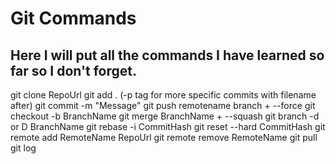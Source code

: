 # Git Commands
## Here I will put all the commands I have learned so far so I don't forget.

git clone RepoUrl
git add . (-p tag for more specific commits with filename after)
git commit -m "Message"
git push remotename branch + --force
git checkout -b BranchName
git merge BranchName + --squash
git branch -d or D BranchName
git rebase -i CommitHash
git reset --hard CommitHash
git remote add RemoteName RepoUrl
git remote remove RemoteName
git pull
git log